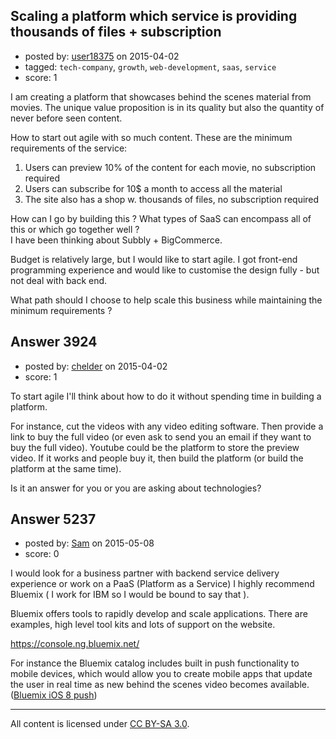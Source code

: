 ## Scaling a platform which service is providing thousands of files + subscription

- posted by: [user18375](https://stackexchange.com/users/3746660/user18375) on 2015-04-02
- tagged: `tech-company`, `growth`, `web-development`, `saas`, `service`
- score: 1

I am creating a platform that showcases behind the scenes material from movies. The unique value proposition is in its quality but also the quantity of never before seen content.

How to start out agile with so much content. These are the minimum requirements of the service:

1. Users can preview 10% of the content for each movie, no subscription required
2. Users can subscribe for 10$ a month to access all the material
3. The site also has a shop w. thousands of files, no subscription required

How can I go by building this ? What types of SaaS can encompass all of this or which go together well ?<br />
I have been thinking about Subbly + BigCommerce.

Budget is relatively large, but I would like to start agile. I got front-end programming experience and would like to customise the design fully - but not deal with back end.

What path should I choose to help scale this business while maintaining the minimum requirements ?


## Answer 3924

- posted by: [chelder](https://stackexchange.com/users/1234525/chelder) on 2015-04-02
- score: 1

To start agile I'll think about how to do it without spending time in building a platform. 

For instance, cut the videos with any video editing software. Then provide a link to buy the full video (or even ask to send you an email if they want to buy the full video). Youtube could be the platform to store the preview video. If it works and people buy it, then build the platform (or build the platform at the same time). 

Is it an answer for you or you are asking about technologies?


## Answer 5237

- posted by: [Sam](https://stackexchange.com/users/2541867/sam) on 2015-05-08
- score: 0

<p>I would look for a business partner with backend service delivery experience or work on a PaaS (Platform as a Service) I highly recommend Bluemix ( I work for IBM so I would be bound to say that ).</p>

<p>Bluemix offers tools to rapidly develop and scale applications. There are examples, high level tool kits and lots of support on the website.</p>

<p><a href="https://console.ng.bluemix.net/" rel="nofollow">https://console.ng.bluemix.net/</a></p>

<p>For instance the Bluemix catalog includes built in push functionality to mobile devices, which would allow you to create mobile apps that update the user in real time as new behind the scenes video becomes available. (<a href="https://console.ng.bluemix.net/?ace_base=true/#/store/cloudOEPaneId=store&amp;serviceOfferingGuid=aa206aa9-1c49-499b-86ad-add09f73fabd&amp;fromCatalog=true" rel="nofollow">Bluemix iOS 8 push</a>)</p>




---

All content is licensed under [CC BY-SA 3.0](https://creativecommons.org/licenses/by-sa/3.0/).
